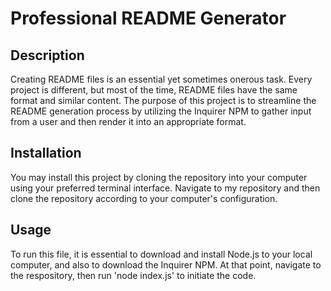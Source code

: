 # Professional README Generator

## Description

Creating README files is an essential yet sometimes onerous task. Every project is different, but most of the time, README files have the same format and similar content.  The purpose of this project is to streamline the README generation process by utilizing the Inquirer NPM to gather input from a user and then render it into an appropriate format.

## Installation

You may install this project by cloning the repository into your computer using your preferred terminal interface.  Navigate to my repository and then clone the repository according to your computer's configuration.

## Usage

To run this file, it is essential to download and install Node.js to your local computer, and also to download the Inquirer NPM.  At that point, navigate to the respository, then run 'node index.js' to initiate the code.